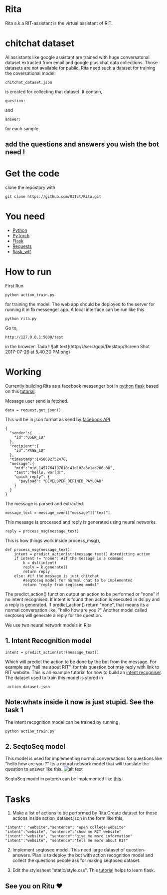 # Rita
Rita a.k.a RIT-assistant is the virtual assistant of RIT.

# chitchat dataset
AI assistants like google assistant are trained with huge conversatonal dataset extracted from email and google plus chat data collections. Those datasets are not available for public. Rita need such a dataset for training the coversational model.
```
chitchat_dataset.json
```
is created for collecting that dataset. It contain,
```
question:
```
and 
```
answer:
```
for each sample.
## add the questions and answers you wish the bot need !  

# Get the code
clone the repostory with
```
git clone https://github.com/RITct/Rita.git
```

# You need 
* [Python](https://www.google.co.in/url?sa=t&rct=j&q=&esrc=s&source=web&cd=1&ved=0ahUKEwiI8POYnZjVAhVDW5QKHfTCC0cQFgghMAA&url=https%3A%2F%2Fwww.python.org%2F&usg=AFQjCNHtL9dpRTydwE89-fkyoeBWw_Ih6g)
* [PyTorch](https://www.google.co.in/url?sa=t&rct=j&q=&esrc=s&source=web&cd=1&cad=rja&uact=8&ved=0ahUKEwjR0dTMnJjVAhUBLZQKHTv2DRkQFgglMAA&url=http%3A%2F%2Fpytorch.org%2F&usg=AFQjCNEXSfCCJoYl_S4Utq27TyMxwyWZsg)
* [Flask](https://www.google.co.in/url?sa=t&rct=j&q=&esrc=s&source=web&cd=1&cad=rja&uact=8&ved=0ahUKEwiR-qGLnZjVAhWMQpQKHTAvCR4QFgglMAA&url=http%3A%2F%2Fflask.pocoo.org%2F&usg=AFQjCNHCF6gYMbnkUKtJl-u3lzTeLt-61A)
* [Requests](http://docs.python-requests.org/en/master/)
* [flask_wtf](https://www.google.co.in/url?sa=t&rct=j&q=&esrc=s&source=web&cd=1&cad=rja&uact=8&ved=0ahUKEwiIhJKU1p3VAhVGtI8KHWUcDHIQFggnMAA&url=https%3A%2F%2Fflask-wtf.readthedocs.io%2F&usg=AFQjCNFaFBlKvOFtw3CNKT2uSCTlzkZD9Q)
# How to run
First Run
```
python action_train.py
```
for training the model. 
The web app should be deployed to the server for running it in fb messenger app.
A local interface can be run like this
```
python rita.py
```
Go to,
```
http://127.0.0.1:5000/test
```
in the browser. Tada !
![alt text](http:/Users/gopi/Desktop/Screen Shot 2017-07-26 at 5.40.30 PM.png)
# Working
Currently building Rita as a facebook messenger bot in [python](www.python.org) [flask](flask.pocoo.org) based on this [tutorial](https://blog.hartleybrody.com/fb-messenger-bot/).

Message user send is fetched.
```
data = request.get_json()
```
This will be in json format as send by [facebook API](https://developers.facebook.com/docs/messenger-platform/webhook-reference/message).
```
{
  "sender":{
    "id":"USER_ID"
  },
  "recipient":{
    "id":"PAGE_ID"
  },
  "timestamp":1458692752478,
  "message":{
    "mid":"mid.1457764197618:41d102a3e1ae206a38",
    "text":"hello, world!",
    "quick_reply": {
      "payload": "DEVELOPER_DEFINED_PAYLOAD"
    }
  }
}    
```
The message is parsed and extracted.
```
message_text = message_event["message"]["text"]
```
This message is processed and reply is generated using neural networks.
```
reply = process_msg(message_text)
```
This is how things work inside process_msg(),
```
def process_msg(message_text):
    intent = predict_action(str(message_text)) #predicting action
    if intent != "none": #if the message is a command
        k = dsl(intent)
        reply = k.generate()
        return reply
    else: #if the message is just chitchat
        #seqtoseq model for normal chat to be implemented
        return "reply from seqtoseq model"

```
The predict_action() function output an action to be performed or "none" if no intent recognised. If intent is found then action is executed in dsl.py and a reply is generated. If predict_action() return "none", that means its a normal conversation like, 
"hello how are you ?"
Another model called seqtoseq will generate a reply for the question. 

We use two neural network models in Rita
## 1. Intent Recognition model
```
intent = predict_action(str(message_text))
```
Which will predict the action to be done by the bot from the message.
For example say "tell me about RIT", for this question bot may reply with link to RIT website.
This is an example tutorial for how to build an [intent recogniser](https://github.com/GopikrishnanSasikumar/Text_Classifier-pytorch).
The dataset used to train this model is stored in
```
 action_dataset.json
```
## Note:whats inside it now is just stupid. See the task 1  

The intent recognition model can be trained by running
```
python action_train.py
```
## 2. SeqtoSeq model
This model is used for implementing normal conversations for questions like 
"hello how are you ?"
Its a neural network model that will translate the question to answer like this.
![alt text](https://camo.githubusercontent.com/242210d7d0151cae91107ee63bff364a860db5dd/687474703a2f2f6936342e74696e797069632e636f6d2f333031333674652e706e67)

SeqtoSeq model in pytorch can be implemented like [this](http://pytorch.org/tutorials/intermediate/seq2seq_translation_tutorial.html#sphx-glr-intermediate-seq2seq-translation-tutorial-py).
# Tasks
1. Make a list of actions to be performed by Rita.Create dataset for those actions inside action_dataset.json in the form like this,
```
"intent": "website","sentence": "open college website"
"intent":"website", "sentence":"show me RIT website"
"intent":"website", "sentence":"give me more information"
"intent":"website", "sentence":"tell me more about RIT"
```
2. Implement seqtoseq model. This need large dataset of question-answers. Plan is to deploy the bot with action recognition model and collect the questions people ask for making seqtoseq dataset.      
   
3. Edit the stylesheet "static/style.css". 
This [tutorial](https://blog.miguelgrinberg.com/post/the-flask-mega-tutorial-part-i-hello-world) helps to learn flask.


## See you on Ritu :heart:
